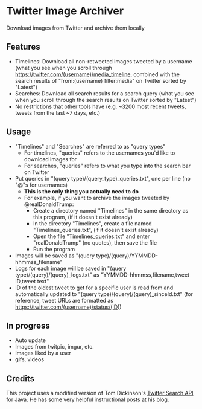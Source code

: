 # Twitter Image Archiver
Download images from Twitter and archive them locally

## Features
* Timelines: Download all non-retweeted images tweeted by a username (what you see when you scroll through https://twitter.com/(username)/media_timeline, combined with the search results of "from:(username) filter:media" on Twitter sorted by "Latest")
* Searches: Download all search results for a search query (what you see when you scroll through the search results on Twitter sorted by "Latest")
* No restrictions that other tools have (e.g. ~3200 most recent tweets, tweets from the last ~7 days, etc.)

## Usage
* "Timelines" and "Searches" are referred to as "query types"
  * For timelines, "queries" refers to the usernames you'd like to download images for
  * For searches, "queries" refers to what you type into the search bar on Twitter
* Put queries in "(query type)/(query_type)_queries.txt", one per line (no "@"s for usernames)
  * **This is the only thing you actually need to do**
  * For example, if you want to archive the images tweeted by @realDonaldTrump:
    * Create a directory named "Timelines" in the same directory as this program, (if it doesn't exist already)
    * In the directory "Timelines", create a file named "Timelines_queries.txt", (if it doesn't exist already)
    * Open the file "Timelines_queries.txt" and enter "realDonaldTrump" (no quotes), then save the file
    * Run the program
* Images will be saved as "(query type)/(query)/YYMMDD-hhmmss_filename"
* Logs for each image will be saved in "(query type)/(query)/(query)_logs.txt" as "YYMMDD-hhmmss,filename,tweet ID,tweet text"
* ID of the oldest tweet to get for a specific user is read from and automatically updated to "(query type)/(query)/(query)_sinceId.txt" (for reference, tweet URLs are formatted as https://twitter.com/(username)/status/(ID))

## In progress
* Auto update
* Images from twitpic, imgur, etc.
* Images liked by a user
* gifs, videos

## Credits
This project uses a modified version of Tom Dickinson's [Twitter Search API](https://github.com/tomkdickinson/TwitterSearchAPI) for Java. He has some very helpful instructional posts at his [blog](http://tomkdickinson.co.uk/).